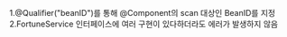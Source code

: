 1.@Qualifier("beanID")를 통해 @Component의 scan 대상인 BeanID를 지정  
2.FortuneService 인터페이스에 여러 구현이 있다하더라도 에러가 발생하지 않음  


